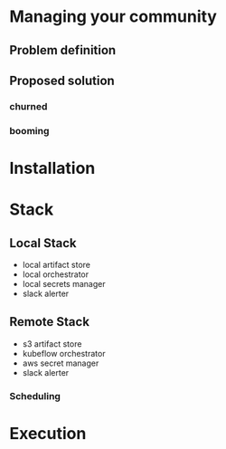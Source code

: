 # Managing your community

## Problem definition

## Proposed solution

### churned

### booming 

# Installation

# Stack

## Local Stack

- local artifact store
- local orchestrator
- local secrets manager
- slack alerter

## Remote Stack

- s3 artifact store
- kubeflow orchestrator
- aws secret manager
- slack alerter

### Scheduling

# Execution


